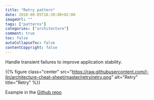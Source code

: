```yaml
---
title: "Retry pattern"
date: 2018-08-05T16:39:08+02:00
imageUrl: ""
tags: ["patterns"]
categories: ["architecture"]
comment: true
toc: false
autoCollapseToc: false
contentCopyright: false
---
```


Handle transient failures to improve application stability.

<!--more-->

{{% figure class="center" src="https://raw.githubusercontent.com/l-lin/architecture-cheat-sheet/master/retry/retry.png" alt="Retry" title="Retry" %}}

Example in the [Github repo](https://github.com/l-lin/architecture-cheat-sheet/tree/master/retry)

